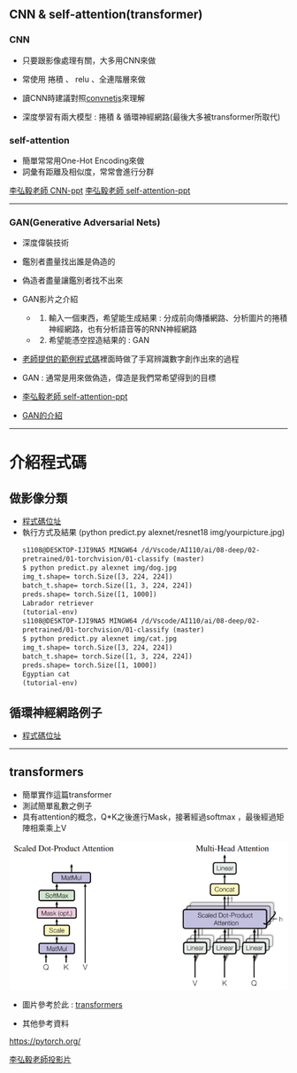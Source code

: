 ## CNN & self-attention(transformer)
### CNN
- 只要跟影像處理有關，大多用CNN來做

- 常使用 捲積 、 relu 、全連階層來做

- 讀CNN時建議對照[convnetjs](https://cs.stanford.edu/people/karpathy/convnetjs/demo/mnist.html)來理解

- 深度學習有兩大模型 : 捲積 & 循環神經網路(最後大多被transformer所取代)

### self-attention
- 簡單常常用One-Hot Encoding來做
- 詞彙有距離及相似度，常常會進行分群


[李弘毅老師 CNN-ppt](chrome-extension://bocbaocobfecmglnmeaeppambideimao/pdf/viewer.html?file=https%3A%2F%2Fspeech.ee.ntu.edu.tw%2F~hylee%2Fml%2Fml2021-course-data%2Fcnn_v4.pdf)
[李弘毅老師 self-attention-ppt ](chrome-extension://bocbaocobfecmglnmeaeppambideimao/pdf/viewer.html?file=https%3A%2F%2Fspeech.ee.ntu.edu.tw%2F~hylee%2Fml%2Fml2021-course-data%2Fself_v7.pdf)

---

### GAN(Generative Adversarial Nets)
- 深度偉裝技術
- 鑑別者盡量找出誰是偽造的
- 偽造者盡量讓鑑別者找不出來
- GAN影片之介紹
    - 1. 輸入一個東西，希望能生成結果 : 分成前向傳播網路、分析圖片的捲積神經網路，也有分析語音等的RNN神經網路

    - 2. 希望能憑空捏造結果的 : GAN

- [老師提供的範例程式碼](https://gitlab.com/ccc110/ai/-/tree/master/08-deep/05-gan/01-gan_mnist)裡面時做了手寫辨識數字創作出來的過程

- GAN : 通常是用來做偽造，偉造是我們常希望得到的目標


- [李弘毅老師 self-attention-ppt](https://speech.ee.ntu.edu.tw/~hylee/ml/ml2021-course-data/gan_v10.pdf)

- [GAN的介紹 ](https://mofanpy.com/tutorials/machine-learning/torch/intro-GAN/)

---
# 介紹程式碼

## 做影像分類
- [程式碼位址](https://gitlab.com/ccc110/ai/-/tree/master/08-deep/02-pretrained/01-torchvision/01-classify)
- 執行方式及結果 (python predict.py alexnet/resnet18 img/yourpicture.jpg)
    ```
    s1108@DESKTOP-IJI9NA5 MINGW64 /d/Vscode/AI110/ai/08-deep/02-pretrained/01-torchvision/01-classify (master)
    $ python predict.py alexnet img/dog.jpg
    img_t.shape= torch.Size([3, 224, 224])
    batch_t.shape= torch.Size([1, 3, 224, 224])
    preds.shape= torch.Size([1, 1000])
    Labrador retriever
    (tutorial-env) 
    s1108@DESKTOP-IJI9NA5 MINGW64 /d/Vscode/AI110/ai/08-deep/02-pretrained/01-torchvision/01-classify (master)
    $ python predict.py alexnet img/cat.jpg
    img_t.shape= torch.Size([3, 224, 224])
    batch_t.shape= torch.Size([1, 3, 224, 224])
    preds.shape= torch.Size([1, 1000])
    Egyptian cat
    (tutorial-env) 
    ```

## 循環神經網路例子
- [程式碼位址](https://gitlab.com/ccc110/ai/-/tree/master/08-deep/04-rnn/01-language_model)
---


## transformers
- 簡單實作這篇transformer
- 測試簡單亂數之例子
- 具有attention的概念，Q*K之後進行Mask，接著經過softmax ，最後經過矩陣相乘乘上V


![](pictures/1.jpg)
- 圖片參考於此 : [transformers](https://medium.com/the-dl/transformers-from-scratch-in-pytorch-8777e346ca51)


- 其他參考資料


https://pytorch.org/


[李弘毅老師投影片](https://speech.ee.ntu.edu.tw/~hylee/ml/2021-spring.php)
